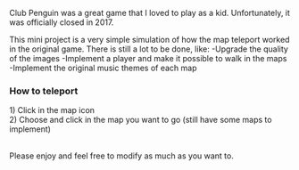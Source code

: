 Club Penguin was a great game that I loved to play as a kid. Unfortunately, it was officially closed in 2017. 

This mini project is a very simple simulation of how the map teleport worked in the original game. 
There is still a lot to be done, like:
-Upgrade the quality of the images
-Implement a player and make it possible to walk in the maps
-Implement the original music themes of each map

<h3>How to teleport</h3>
1) Click in the map icon <br>
2) Choose and click in the map you want to go (still have some maps to implement)

<br>Please enjoy and feel free to modify as much as you want to.
